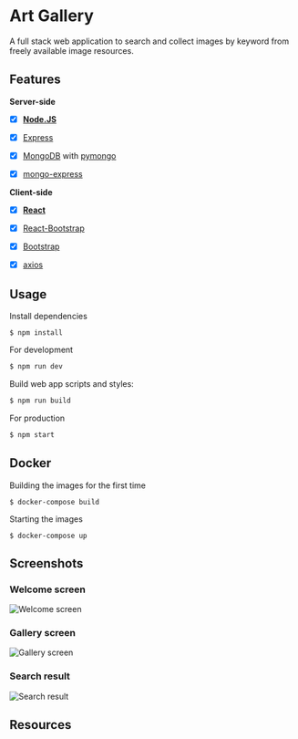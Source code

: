 # Art Gallery
A full stack web application to search and collect images by keyword from freely available image resources.

## Features

**Server-side**
* [x] **[Node.JS](https://nodejs.org)**
* [x] [Express](https://github.com/expressjs/express)
* [x] [MongoDB](https://www.mongodb.com/) with [pymongo](https://github.com/mongodb/mongo-python-driver/)
* [x] [mongo-express](https://github.com/mongo-express/mongo-express)


**Client-side**
* [x] **[React](https://github.com/facebook/react)**
* [x] [React-Bootstrap](https://github.com/react-bootstrap/react-bootstrap)
* [x] [Bootstrap](https://github.com/twbs/bootstrap)
* [x] [axios](https://github.com/axios/axios)


## Usage

Install dependencies
```
$ npm install
```


For development
```bash
$ npm run dev
```

Build web app scripts and styles:
```bash
$ npm run build
```

For production
```bash
$ npm start
```

## Docker

Building the images for the first time
```
$ docker-compose build
```

Starting the images
```
$ docker-compose up
```

## Screenshots

### Welcome screen

![Welcome screen]()

### Gallery screen

![Gallery screen]()

### Search result

![Search result]()


## Resources

